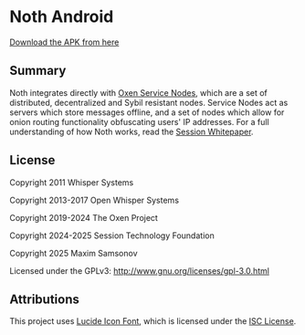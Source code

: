 # Noth Android 

[Download the APK from here](https://github.com/maxirmx/noth-android/releases/latest)

## Summary

Noth integrates directly with [Oxen Service Nodes](https://docs.oxen.io/about-the-oxen-blockchain/oxen-service-nodes), which are a set of distributed, decentralized and Sybil resistant nodes. Service Nodes act as servers which store messages offline, and a set of nodes which allow for onion routing functionality obfuscating users' IP addresses. For a full understanding of how Noth works, read the [Session Whitepaper](https://getsession.org/whitepaper).

## License

Copyright 2011 Whisper Systems

Copyright 2013-2017 Open Whisper Systems

Copyright 2019-2024 The Oxen Project

Copyright 2024-2025 Session Technology Foundation

Copyright 2025 Maxim Samsonov

Licensed under the GPLv3: http://www.gnu.org/licenses/gpl-3.0.html

## Attributions

This project uses [Lucide Icon Font](https://lucide.dev/), which is licensed under the
[ISC License](third_party_licenses/LucideLicense.txt).

